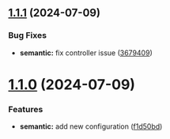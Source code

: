 ## [1.1.1](https://github.com/Diwoka/semantic/compare/v1.1.0...v1.1.1) (2024-07-09)


### Bug Fixes

* **semantic:** fix controller issue ([3679409](https://github.com/Diwoka/semantic/commit/3679409feb87464b707dc08840bd0e9206ebe156))

# [1.1.0](https://github.com/Diwoka/semantic/compare/v1.0.0...v1.1.0) (2024-07-09)


### Features

* **semantic:** add new configuration ([f1d50bd](https://github.com/Diwoka/semantic/commit/f1d50bd958bb43393c338aead350c2120c9a40a8))
